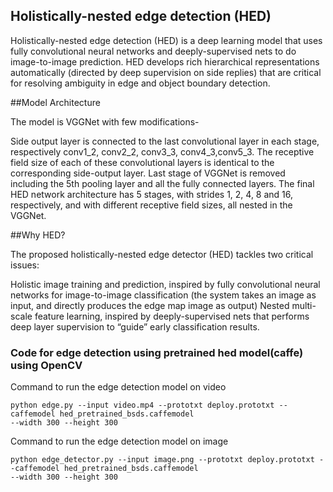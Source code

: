## Holistically-nested edge detection (HED)

Holistically-nested edge detection (HED) is a deep learning model that uses fully convolutional neural networks and deeply-supervised nets to do image-to-image prediction. HED develops rich hierarchical representations automatically (directed by deep supervision on side replies) that are critical for resolving ambiguity in edge and object boundary detection.

##Model Architecture

The model is VGGNet with few modifications-

Side output layer is connected to the last convolutional layer in each stage, respectively conv1_2, conv2_2, conv3_3, conv4_3,conv5_3. The receptive field size of each of these convolutional layers is identical to the corresponding side-output layer.
Last stage of VGGNet is removed including the 5th pooling layer and all the fully connected layers.
The final HED network architecture has 5 stages, with strides 1, 2, 4, 8 and 16, respectively, and with different receptive field sizes, all nested in the VGGNet. 

##Why HED?

The proposed holistically-nested edge detector (HED) tackles two critical issues: 

Holistic image training and prediction, inspired by fully convolutional neural networks  for image-to-image classification (the system takes an image as input, and directly produces the edge map image as output)
 Nested multi-scale feature learning, inspired by deeply-supervised nets that performs deep layer supervision to “guide” early classification results.

### Code for edge detection using pretrained hed model(caffe) using OpenCV

Command to run the edge detection model on video

    python edge.py --input video.mp4 --prototxt deploy.prototxt --caffemodel hed_pretrained_bsds.caffemodel 
    --width 300 --height 300

Command to run the edge detection model on image

    python edge_detector.py --input image.png --prototxt deploy.prototxt --caffemodel hed_pretrained_bsds.caffemodel
    --width 300 --height 300 
